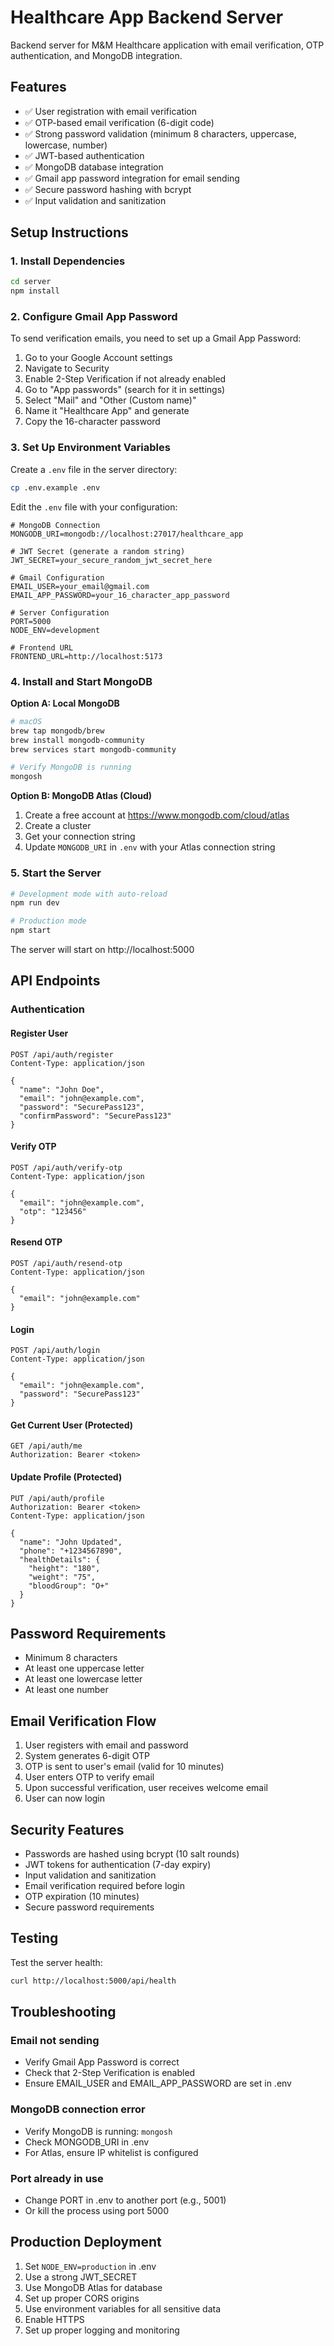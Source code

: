 # Healthcare App Backend Server

Backend server for M&M Healthcare application with email verification, OTP authentication, and MongoDB integration.

## Features

- ✅ User registration with email verification
- ✅ OTP-based email verification (6-digit code)
- ✅ Strong password validation (minimum 8 characters, uppercase, lowercase, number)
- ✅ JWT-based authentication
- ✅ MongoDB database integration
- ✅ Gmail app password integration for email sending
- ✅ Secure password hashing with bcrypt
- ✅ Input validation and sanitization

## Setup Instructions

### 1. Install Dependencies

```bash
cd server
npm install
```

### 2. Configure Gmail App Password

To send verification emails, you need to set up a Gmail App Password:

1. Go to your Google Account settings
2. Navigate to Security
3. Enable 2-Step Verification if not already enabled
4. Go to "App passwords" (search for it in settings)
5. Select "Mail" and "Other (Custom name)"
6. Name it "Healthcare App" and generate
7. Copy the 16-character password

### 3. Set Up Environment Variables

Create a `.env` file in the server directory:

```bash
cp .env.example .env
```

Edit the `.env` file with your configuration:

```env
# MongoDB Connection
MONGODB_URI=mongodb://localhost:27017/healthcare_app

# JWT Secret (generate a random string)
JWT_SECRET=your_secure_random_jwt_secret_here

# Gmail Configuration
EMAIL_USER=your_email@gmail.com
EMAIL_APP_PASSWORD=your_16_character_app_password

# Server Configuration
PORT=5000
NODE_ENV=development

# Frontend URL
FRONTEND_URL=http://localhost:5173
```

### 4. Install and Start MongoDB

**Option A: Local MongoDB**
```bash
# macOS
brew tap mongodb/brew
brew install mongodb-community
brew services start mongodb-community

# Verify MongoDB is running
mongosh
```

**Option B: MongoDB Atlas (Cloud)**
1. Create a free account at https://www.mongodb.com/cloud/atlas
2. Create a cluster
3. Get your connection string
4. Update `MONGODB_URI` in `.env` with your Atlas connection string

### 5. Start the Server

```bash
# Development mode with auto-reload
npm run dev

# Production mode
npm start
```

The server will start on http://localhost:5000

## API Endpoints

### Authentication

#### Register User
```
POST /api/auth/register
Content-Type: application/json

{
  "name": "John Doe",
  "email": "john@example.com",
  "password": "SecurePass123",
  "confirmPassword": "SecurePass123"
}
```

#### Verify OTP
```
POST /api/auth/verify-otp
Content-Type: application/json

{
  "email": "john@example.com",
  "otp": "123456"
}
```

#### Resend OTP
```
POST /api/auth/resend-otp
Content-Type: application/json

{
  "email": "john@example.com"
}
```

#### Login
```
POST /api/auth/login
Content-Type: application/json

{
  "email": "john@example.com",
  "password": "SecurePass123"
}
```

#### Get Current User (Protected)
```
GET /api/auth/me
Authorization: Bearer <token>
```

#### Update Profile (Protected)
```
PUT /api/auth/profile
Authorization: Bearer <token>
Content-Type: application/json

{
  "name": "John Updated",
  "phone": "+1234567890",
  "healthDetails": {
    "height": "180",
    "weight": "75",
    "bloodGroup": "O+"
  }
}
```

## Password Requirements

- Minimum 8 characters
- At least one uppercase letter
- At least one lowercase letter
- At least one number

## Email Verification Flow

1. User registers with email and password
2. System generates 6-digit OTP
3. OTP is sent to user's email (valid for 10 minutes)
4. User enters OTP to verify email
5. Upon successful verification, user receives welcome email
6. User can now login

## Security Features

- Passwords are hashed using bcrypt (10 salt rounds)
- JWT tokens for authentication (7-day expiry)
- Input validation and sanitization
- Email verification required before login
- OTP expiration (10 minutes)
- Secure password requirements

## Testing

Test the server health:
```bash
curl http://localhost:5000/api/health
```

## Troubleshooting

### Email not sending
- Verify Gmail App Password is correct
- Check that 2-Step Verification is enabled
- Ensure EMAIL_USER and EMAIL_APP_PASSWORD are set in .env

### MongoDB connection error
- Verify MongoDB is running: `mongosh`
- Check MONGODB_URI in .env
- For Atlas, ensure IP whitelist is configured

### Port already in use
- Change PORT in .env to another port (e.g., 5001)
- Or kill the process using port 5000

## Production Deployment

1. Set `NODE_ENV=production` in .env
2. Use a strong JWT_SECRET
3. Use MongoDB Atlas for database
4. Set up proper CORS origins
5. Use environment variables for all sensitive data
6. Enable HTTPS
7. Set up proper logging and monitoring

